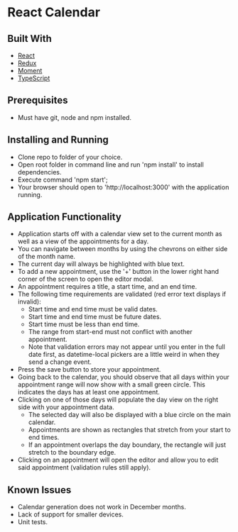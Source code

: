 # React Calendar

## Built With

* [React](https://reactjs.org)
* [Redux](https://redux.js.org/introduction)
* [Moment](https://momentjs.com)
* [TypeScript](https://typescriptlang.org)

## Prerequisites

* Must have git, node and npm installed.

## Installing and Running

* Clone repo to folder of your choice.
* Open root folder in command line and run 'npm install' to install dependencies.
* Execute command 'npm start';
* Your browser should open to 'http://localhost:3000' with the application running.

## Application Functionality

* Application starts off with a calendar view set to the current month as well as a view of the appointments for a day.
* You can navigate between months by using the chevrons on either side of the month name.
* The current day will always be highlighted with blue text.
* To add a new appointment, use the '+' button in the lower right hand corner of the screen to open the editor modal.
* An appointment requires a title, a start time, and an end time.
* The following time requirements are validated (red error text displays if invalid):
    * Start time and end time must be valid dates.
    * Start time and end time must be future dates.
    * Start time must be less than end time.
    * The range from start-end must not conflict with another appointment.
    * Note that validation errors may not appear until you enter in the full date first, as datetime-local pickers are a little weird in when they send a change event.
* Press the save button to store your appointment.
* Going back to the calendar, you should observe that all days within your appointment range will now show with a small green circle. This indicates the days has at least one appointment.
* Clicking on one of those days will populate the day view on the right side with your appointment data.
    * The selected day will also be displayed with a blue circle on the main calendar. 
    * Appointments are shown as rectangles that stretch from your start to end times.
    * If an appointment overlaps the day boundary, the rectangle will just stretch to the boundary edge.
* Clicking on an appointment will open the editor and allow you to edit said appointment (validation rules still apply). 


## Known Issues

* Calendar generation does not work in December months.
* Lack of support for smaller devices.
* Unit tests.